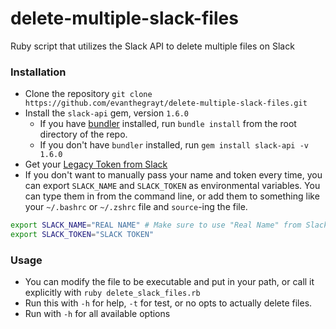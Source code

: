 # delete-multiple-slack-files
Ruby script that utilizes the Slack API to delete multiple files on Slack

### Installation
- Clone the repository
`git clone https://github.com/evanthegrayt/delete-multiple-slack-files.git`
- Install the `slack-api` gem, version `1.6.0`
  - If you have [bundler](https://bundler.io/) installed, run `bundle install`
  from the root directory of the repo.
  - If you don't have `bundler` installed, run `gem install slack-api -v 1.6.0`
- Get your [Legacy Token from
Slack](https://api.slack.com/custom-integrations/legacy-tokens)
- If you don't want to manually pass your name and token every time, you can
export `SLACK_NAME` and `SLACK_TOKEN` as environmental variables. You can type
them in from the command line, or add them to something like your `~/.bashrc` or
`~/.zshrc` file and `source`-ing the file.
```bash
export SLACK_NAME="REAL NAME" # Make sure to use "Real Name" from Slack
export SLACK_TOKEN="SLACK TOKEN"
```

### Usage
- You can modify the file to be executable and put in your path, or call it
explicitly with `ruby delete_slack_files.rb`
- Run this with `-h` for help, `-t` for test, or no opts to actually delete
files.
- Run with `-h` for all available options

